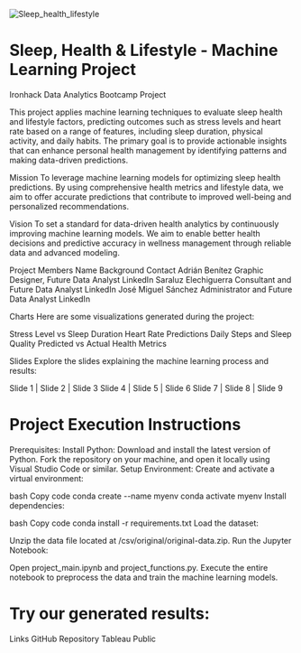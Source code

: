![Sleep_health_lifestyle](https://github.com/user-attachments/assets/99e87e02-7fd4-4e2d-9279-a3b0cd51c6ac)
# Sleep, Health & Lifestyle - Machine Learning Project
Ironhack Data Analytics Bootcamp Project

This project applies machine learning techniques to evaluate sleep health and lifestyle factors, predicting outcomes such as stress levels and heart rate based on a range of features, including sleep duration, physical activity, and daily habits. The primary goal is to provide actionable insights that can enhance personal health management by identifying patterns and making data-driven predictions.

Mission
To leverage machine learning models for optimizing sleep health predictions. By using comprehensive health metrics and lifestyle data, we aim to offer accurate predictions that contribute to improved well-being and personalized recommendations.

Vision
To set a standard for data-driven health analytics by continuously improving machine learning models. We aim to enable better health decisions and predictive accuracy in wellness management through reliable data and advanced modeling.

Project Members
Name	Background	Contact
Adrián Benítez	Graphic Designer, Future Data Analyst	LinkedIn
Saraluz Elechiguerra	Consultant and Future Data Analyst	LinkedIn
José Miguel Sánchez	Administrator and Future Data Analyst	LinkedIn

Charts
Here are some visualizations generated during the project:

Stress Level vs Sleep Duration
Heart Rate Predictions
Daily Steps and Sleep Quality
Predicted vs Actual Health Metrics

Slides
Explore the slides explaining the machine learning process and results:

Slide 1 | Slide 2 | Slide 3
Slide 4 | Slide 5 | Slide 6
Slide 7 | Slide 8 | Slide 9


# Project Execution Instructions

Prerequisites:
Install Python: Download and install the latest version of Python.
Fork the repository on your machine, and open it locally using Visual Studio Code or similar.
Setup Environment:
Create and activate a virtual environment:

bash
Copy code
conda create --name myenv
conda activate myenv
Install dependencies:

bash
Copy code
conda install -r requirements.txt
Load the dataset:

Unzip the data file located at /csv/original/original-data.zip.
Run the Jupyter Notebook:

Open project_main.ipynb and project_functions.py.
Execute the entire notebook to preprocess the data and train the machine learning models.

# Try our generated results:


Links
GitHub Repository
Tableau Public
